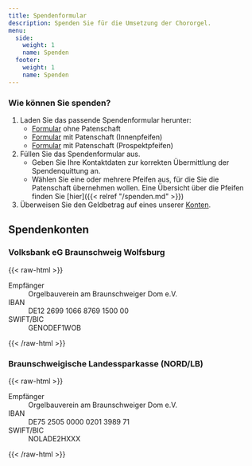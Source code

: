 ```yaml
---
title: Spendenformular
description: Spenden Sie für die Umsetzung der Chororgel.
menu:
  side:
    weight: 1
    name: Spenden
  footer:
    weight: 1
    name: Spenden
---
```


<!-- TODO Spendentool Sparkasse -->

### Wie können Sie spenden?

1. Laden Sie das passende Spendenformular herunter:
    - [Formular](/documents/Spendenformular.pdf) ohne Patenschaft
    - [Formular](/documents/Spendenformular%20Innenpfeifen.pdf) mit Patenschaft (Innenpfeifen)
    - [Formular](/documents/Spendenformular%20Prospektpfeifen.pdf) mit Patenschaft (Prospektpfeifen)
1. Füllen Sie das Spendenformular aus.
    - Geben Sie Ihre Kontaktdaten zur korrekten Übermittlung der Spendenquittung an.
    - Wählen Sie eine oder mehrere Pfeifen aus, für die Sie die Patenschaft übernehmen wollen.
        Eine Übersicht über die Pfeifen finden Sie [hier]({{< relref "/spenden.md" >}})
2. Überweisen Sie den Geldbetrag auf eines unserer [Konten](#spendenkonten).

## Spendenkonten

### Volksbank eG Braunschweig Wolfsburg
{{< raw-html >}}
<dl>
    <dt>Empfänger</dt>
    <dd>Orgelbauverein am Braunschweiger Dom e.V.</dd>
    <dt>IBAN</dt>
    <dd>DE12 2699 1066 8769 1500 00</dd>
    <dt>SWIFT/BIC</dt>
    <dd>GENODEF1WOB</dd>
</dl>
{{< /raw-html >}}

### Braunschweigische Landessparkasse (NORD/LB)
{{< raw-html >}}
<dl>
    <dt>Empfänger</dt>
    <dd>Orgelbauverein am Braunschweiger Dom e.V.</dd>
    <dt>IBAN</dt>
    <dd>DE75 2505 0000 0201 3989 71</dd>
    <dt>SWIFT/BIC</dt>
    <dd>NOLADE2HXXX</dd>
</dl>
{{< /raw-html >}}
